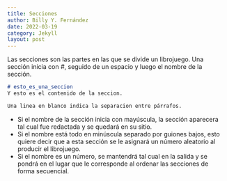```yaml
---
title: Secciones
author: Billy Y. Fernández
date: 2022-03-19
category: Jekyll
layout: post
---
```


Las secciones son las partes en las que se divide un librojuego. Una sección inicia con *#*, seguido de un espacio y luego el nombre de la sección.

~~~markdown
# esto_es_una_seccion
Y esto es el contenido de la seccion.

Una linea en blanco indica la separacion entre párrafos.
~~~

- Si el nombre de la sección inicia con mayúscula, la sección aparecera tal cual fue redactada y se quedará en su sitio.
- Si el nombre está todo en minúscula separado por guiones bajos, esto quiere decir que a esta sección se le asignará un número aleatorio al producir el librojuego.
- Si el nombre es un número, se mantendrá tal cual en la salida y se pondrá en el lugar que le corresponde al ordenar las secciones de forma secuencial.

